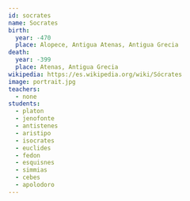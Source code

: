 ```yaml
---
id: socrates
name: Socrates
birth:
  year: -470
  place: Alopece, Antigua Atenas, Antigua Grecia
death:
  year: -399
  place: Atenas, Antigua Grecia
wikipedia: https://es.wikipedia.org/wiki/Sócrates
image: portrait.jpg
teachers:
  - none
students:
  - platon
  - jenofonte
  - antistenes
  - aristipo
  - isocrates
  - euclides
  - fedon
  - esquisnes
  - simmias
  - cebes
  - apolodoro
---
```

